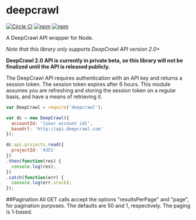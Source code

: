 # deepcrawl

[![Circle CI](https://img.shields.io/circleci/project/L7labs/deepcrawl.svg)](https://circleci.com/gh/L7labs/deepcrawl)
[![npm](https://img.shields.io/npm/v/deepcrawl.svg?maxAge=2592000)](https://www.npmjs.com/package/deepcrawl)
[![npm](https://img.shields.io/npm/dm/deepcrawl.svg?maxAge=2592000?style=flat)](https://www.npmjs.com/package/deepcrawl)

A DeepCrawl API wrapper for Node.

*Note that this library only supports DeepCrawl API version 2.0+*

**DeepCrawl 2.0 API is currently in private beta, so this library will not be finalized until the API is released publicly.**

The DeepCrawl API requires authentication with an API key and returns a session token. The session token expires after 6 hours. This module assumes you are refreshing and storing the session token on a regular basis, and have a means of retrieving it.

```javascript
var DeepCrawl = require('deepcrawl');

var dc = new DeepCrawl({
  accountId: '[your account id]',
  baseUrl: 'http://api.deepcrawl.com'
});

dc.api.projects.read({
  projectId: '4351'
})
.then(function(res) {
  console.log(res);
})
.catch(function(err) {
  console.log(err.stack);
});
```

##Pagination
All GET calls accept the options "resultsPerPage" and "page", for pagination purposes. The defaults are 50 and 1, respectively. The paging is 1-based.
